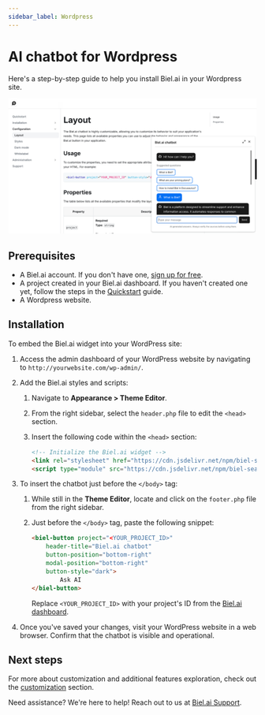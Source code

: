 ```yaml
---
sidebar_label: Wordpress
---
```


# AI chatbot for Wordpress

Here's a step-by-step guide to help you install Biel.ai in your Wordpress site.

![Feedback wiget for docs screenshot](./images/biel-widget-docs.png)

## Prerequisites

- A Biel.ai account. If you don't have one, [sign up for free](https://app.biel.ai/accounts/signup/).
- A project created in your Biel.ai dashboard. If you haven't created one yet, follow the steps in the [Quickstart](../quickstart.md#2-create-a-project) guide.
- A Wordpress website.

## Installation

To embed the Biel.ai widget into your WordPress site:

1. Access the admin dashboard of your WordPress website by navigating to `http://yourwebsite.com/wp-admin/`.
1. Add the Biel.ai styles and scripts:

    1. Navigate to **Appearance > Theme Editor**.
    2. From the right sidebar, select the `header.php` file to edit the `<head>` section.
    3. Insert the following code within the `<head>` section:

        ```html
        <!-- Initialize the Biel.ai widget -->
        <link rel="stylesheet" href="https://cdn.jsdelivr.net/npm/biel-search/dist/biel-search/biel-search.css">
        <script type="module" src="https://cdn.jsdelivr.net/npm/biel-search/dist/biel-search/biel-search.esm.js"></script>
        ```

1. To insert the chatbot just before the `</body>` tag:

    1. While still in the **Theme Editor**, locate and click on the `footer.php` file from the right sidebar.
    2. Just before the `</body>` tag, paste the following snippet:

        ```html
        <biel-button project="<YOUR_PROJECT_ID>" 
            header-title="Biel.ai chatbot"
            button-position="bottom-right"
            modal-position="bottom-right"
            button-style="dark">
                Ask AI
        </biel-button>
        ```


        Replace `<YOUR_PROJECT_ID>` with your project's ID from the [Biel.ai dashboard](../quickstart.md#2-create-a-project).

1. Once you've saved your changes, visit your WordPress website in a web browser. Confirm that the chatbot is visible and operational.

## Next steps

For more about customization and additional features exploration, check out the [customization](/category/customization) section.

Need assistance? We're here to help! Reach out to us at [Biel.ai Support](https://biel.ai/contact).
